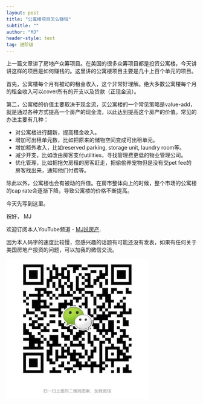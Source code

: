 ```yaml
---
layout: post
title: "公寓楼项目怎么赚钱"
subtitle: ""
author: "MJ"
header-style: text
tag: 进阶级
---
```


上一篇文章讲了房地产众筹项目。在美国的很多众筹项目都是投资公寓楼，今天讲讲这样的项目是如何赚钱的。这里讲的公寓楼项目主要是几十上百个单元的项目。

首先，公寓楼每个月有被动的租金收入，这个非常好理解。绝大多数公寓楼每个月的租金收入可以cover所有的开支以及贷款（正现金流）。

第二，公寓楼的价值主要取决于现金流，买公寓楼的一个常见策略是value-add，就是通过各种方式提高一个房产的现金流，以此达到提高这个房产的价值。常见的办法主要有几种：

* 对公寓楼进行翻新，提高租金收入。
* 增加可出租单元数，比如把原来的储物空间变成可出租单元。
* 增加额外收入，比如reserved parking, storage unit, laundry room等。
* 减少开支，比如改由房客支付utilities，寻找管理费更低的物业管理公司。
* 优化管理，比如把拖欠房租的房客赶走，把偷偷养宠物但是没有交pet fee的房客找出来，通知他们付费等。

除此以外，公寓楼也会有被动的升值。在房市整体向上的时候，整个市场的公寓楼的cap rate会逐渐下降，导致公寓楼的价格不断提高。

今天先写到这里。

祝好，
MJ

欢迎订阅本人YouTube频道 - [MJ说房产](https://www.youtube.com/channel/UCgat5JGcprM26nA0e1qqqCA).

因为本人码字的速度比较慢，您感兴趣的话题有可能还没有发表，如果有任何关于美国房地产投资的问题，可以加我的微信交流。

![Image of Wechat](/img/wechat.jpeg)
